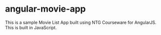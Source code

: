 # angular-movie-app

This is a sample Movie List App built using NTG Courseware for AngularJS. This is built in JavaScript.